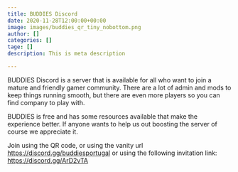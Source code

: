 ```yaml
---
title: BUDDIES Discord
date: 2020-11-28T12:00:00+00:00
image: images/buddies_qr_tiny_nobottom.png
author: []
categories: []
tage: []
description: This is meta description

---
```

BUDDIES Discord is a server that is available for all who want to join a mature and friendly gamer community. There are a lot of admin and mods to keep things running smooth, but there are even more players so you can find company to play with.

BUDDIES is free and has some resources available that make the experience better. If anyone wants to help us out boosting the server of course we appreciate it.

Join using the QR code, or using the vanity url https://discord.gg/buddiesportugal or using the following invitation link: https://discord.gg/ArD2vTA